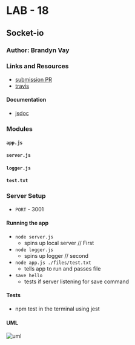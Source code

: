 # LAB - 18

## Socket-io

### Author: Brandyn Vay

### Links and Resources
* [submission PR]()
* [travis]()

#### Documentation
* [jsdoc](http://xyz.com)

### Modules
#### `app.js`
#### `server.js`
#### `logger.js`
#### `test.txt`


###  Server Setup
* `PORT` - 3001


#### Running the app
* `node server.js` 
  * spins up local server // First
* `node logger.js` 
  * spins up logger // second
* `node app.js ./files/test.txt`
  * tells app to run and passes file 
* `save hello`
  * tests if server listening for save command

  
#### Tests
*  npm test in the terminal using jest


#### UML
![uml](./assets/tcp.jpg)
